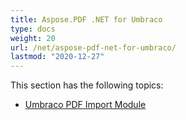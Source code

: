 ```yaml
---
title: Aspose.PDF .NET for Umbraco
type: docs
weight: 20
url: /net/aspose-pdf-net-for-umbraco/
lastmod: "2020-12-27"
---
```


This section has the following topics:

- [Umbraco PDF Import Module](/pdf/net/umbraco-pdf-import-module/)
